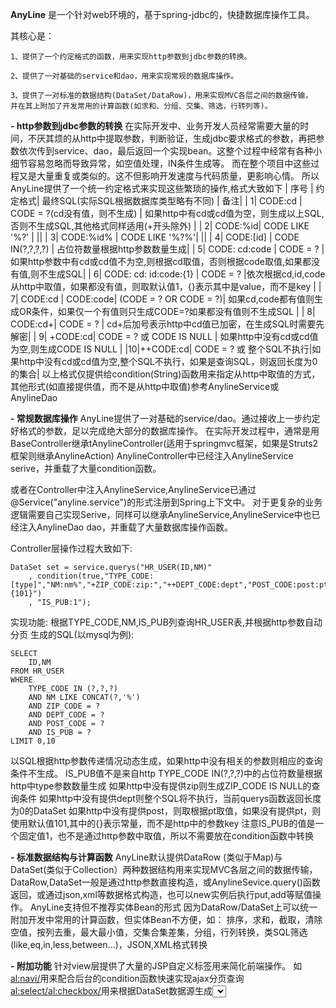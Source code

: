  **AnyLine**  是一个针对web环境的，基于spring-jdbc的，快捷数据库操作工具。

其核心是：

    1、提供了一个约定格式的函数，用来实现http参数到jdbc参数的转换。

    2、提供了一对基础的service和dao，用来实现常规的数据库操作。

    3、提供了一对标准的数据结构(DataSet/DataRow)，用来实现MVC各层之间的数据传输，
    并在其上附加了开发常用的计算函数(如求和、分组、交集、筛选，行转列等)。

 **- http参数到jdbc参数的转换** 
在实际开发中、业务开发人员经常需要大量的时间，不厌其烦的从http中提取参数，判断验证，生成jdbc要求格式的参数，再把参数依次传到service、dao，最后返回一个实现bean。这整个过程中经常有各种小细节容易忽略而导致异常，如空值处理，IN条件生成等。
而在整个项目中这些过程又是大量重复或类似的。这不但影响开发速度与代码质量，更影响心情。
所以AnyLine提供了一个统一约定格式来实现这些繁琐的操作,格式大致如下
| 序号 | 约定格式| 最终SQL(实际SQL根据数据库类型略有不同) | 备注|
| 1| CODE:cd | CODE = ?(cd没有值，则不生成) | 如果http中有cd或cd值为空，则生成以上SQL,否则不生成SQL,其他格式同样适用(+开头除外) |
| 2| CODE:%id| CODE LIKE '%?' | ||
| 3| CODE:%id% | CODE LIKE '%?%'| ||
| 4| CODE:[id] | CODE IN(?,?,?,?) | 占位符数量根据http参数数量生成|
| 5| CODE: cd:code | CODE = ? | 如果http参数中有cd或cd值不为空,则根据cd取值，否则根据code取值,如果都没有值,则不生成SQL|
| 6| CODE: cd: id:code:{1} | CODE = ? |依次根据cd,id,code从http中取值，如果都没有值，则取默认值1，{}表示其中是value，而不是key | 
| 7| CODE:cd | CODE:code| (CODE = ? OR CODE = ?)| 如果cd,code都有值则生成OR条件，如果仅一个有值则只生成CODE=?如果都没有值则不生成SQL |
| 8| CODE:cd+| CODE = ? | cd+后加号表示http中cd值已加密，在生成SQL时需要先解密|
| 9| +CODE:cd| CODE = ? 或 CODE IS NULL | 如果http中没有cd或cd值为空,则生成CODE IS NULL | 
|10|++CODE:cd|	CODE = ? 或 整个SQL不执行|如果http中没有cd或cd值为空,整个SQL不执行，如果是查询SQL，则返回长度为0的集合|
以上格式仅提供给condition(String)函数用来指定从http中取值的方式，其他形式(如直接提供值，而不是从http中取值)参考AnylineService或AnylineDao

 **- 常规数据库操作** 
AnyLine提供了一对基础的service/dao。通过接收上一步约定好格式的参数，足以完成绝大部分的数据库操作。
在实际开发过程中，通常是用BaseController继承tAnylineController(适用于springmvc框架，如果是Struts2框架则继承AnylineAction)
AnylineController中已经注入AnylineService serive，并重载了大量condition函数。

或者在Controller中注入AnylineService,AnylineService已通过@Service("anyline.service")的形式注册到Spring上下文中。
对于更复杂的业务逻辑需要自己实现Serive，同样可以继承AnylineService,AnylineService中也已经注入AnylineDao dao，并重载了大量数据库操作函数。

Controller层操作过程大致如下:

```
DataSet set = service.querys("HR_USER(ID,NM)"
    , condition(true,"TYPE_CODE:[type]","NM:nm%","+ZIP_CODE:zip:","++DEPT_CODE:dept","POST_CODE:post:pt:{101}")
    , "IS_PUB:1");
```
实现功能:
    根据TYPE_CODE,NM,IS_PUB列查询HR_USER表,并根据http参数自动分页
生成的SQL(以mysql为例):

```
SELECT
    ID,NM
FROM HR_USER  
WHERE
    TYPE_CODE IN (?,?,?)  
    AND NM LIKE CONCAT(?,'%')
    AND ZIP_CODE = ?
    AND DEPT_CODE = ?
    AND POST_CODE = ?
    AND IS_PUB = ?
LIMIT 0,10
```
以SQL根据http参数传递情况动态生成，如果http中没有相关的参数则相应的查询条件不生成。
IS_PUB值不是来自http
TYPE_CODE IN(?,?,?)中的占位符数量根据http中type参数数量生成
如果http中没有提供zip则生成ZIP_CODE IS NULL的查询条件
如果http中没有提供dept则整个SQL将不执行，当前querys函数返回长度为0的DataSet
如果http中没有提供post，则取根据pt取值，如果没有提供pt，则使用默认值101,其中的{}表示常量，而不是http中的参数key
注意IS_PUB的值是一个固定值1，也不是通过http参数中取值，所以不需要放在condition函数中转换

 **- 标准数据结构与计算函数** 
AnyLine默认提供DataRow (类似于Map)与DataSet(类似于Collection<datarow>）两种数据结构用来实现MVC各层之间的数据传输，
DataRow,DataSet一般是通过http参数直接构造，或AnylineSevice.query()函数返回，或通过json,xml等数据格式构造，也可以new实例后执行put,add等赋值操作。
AnyLine支持但不推荐实体Bean的形式
因为DataRow/DataSet上可以统一附加开发中常用的计算函数，但实体Bean不方便，如：
排序，求和，截取，清除空值，按列去重，最大最小值，交集合集差集，分组，行列转换，类SQL筛选(like,eq,in,less,between...)，JSON,XML格式转换

 **- 附加功能** 
针对view层提供了大量的JSP自定义标签用来简化前端操作。
如<al:navi/>用来配合后台的condition函数快速实现ajax分页查询
<al:select/><al:checkbox/>用来根据DataSet数据源生成<select>/<input type="checkbox">标签，并根据条件设置默认选中值。 其他如nvl,evl,date,escape,text,set,if,else等
以及对支付工具，阿里云，微信，QQ，高德，极光，环信等第三方平台或插件的集成。
同时提供了常用的图片，HTTP，FTP，加密解密，签名验签，压缩，File，Date，正则，反射等常用工具

